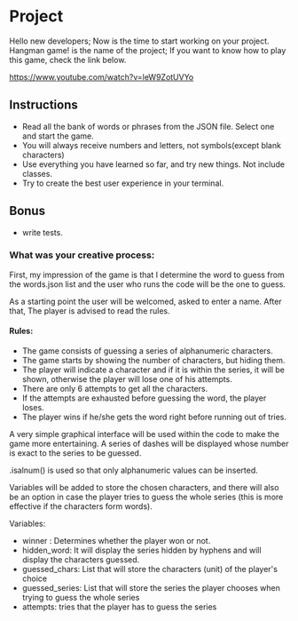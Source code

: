 # Project

Hello new developers; Now is the time to start working on your project.
Hangman game! is the name of the project; If you want to know how to play this game, check the link below.

https://www.youtube.com/watch?v=leW9ZotUVYo

## Instructions
- Read all the bank of words or phrases from the JSON file. Select one and start the game.
- You will always receive numbers and letters, not symbols(except blank characters)
- Use everything you have learned so far, and try new things. Not include classes.
- Try to create the best user experience in your terminal.

## Bonus
- write tests.

### What was your creative process:

First, my impression of the game is that I determine the word to guess from the words.json list and the user who runs the code will be the one to guess.

As a starting point the user will be welcomed, asked to enter a name. After that, The player is advised to read the rules.

#### Rules:
- The game consists of guessing a series of alphanumeric characters.
- The game starts by showing the number of characters, but hiding them.
- The player will indicate a character and if it is within the series, it will be shown, otherwise the player will lose one of his attempts. 
- There are only 6 attempts to get all the characters.
- If the attempts are exhausted before guessing the word, the player loses.
- The player wins if he/she gets the word right before running out of tries.

A very simple graphical interface will be used within the code to make the game more entertaining. A series of dashes will be displayed whose number is exact to the series to be guessed.

.isalnum() is used so that only alphanumeric values can be inserted.

Variables will be added to store the chosen characters, and there will also be an option in case the player tries to guess the whole series (this is more effective if the characters form words).

Variables:
- winner : Determines whether the player won or not.
- hidden_word: It will display the series hidden by hyphens and will display the characters guessed.
- guessed_chars: List that will store the characters (unit) of the player's choice
- guessed_series: List that will store the series the player chooses when trying to guess the whole series
- attempts: tries that the player has to guess the series

